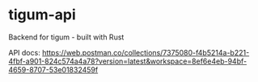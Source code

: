 # tigum-api

Backend for tigum - built with Rust

API docs: https://web.postman.co/collections/7375080-f4b5214a-b221-4fbf-a901-824c574a4a78?version=latest&workspace=8ef6e4eb-94bf-4659-8707-53e01832459f
